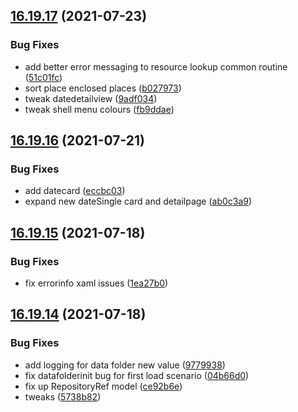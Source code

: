 ## [16.19.17](https://github.com/phandcock/GrampsView/compare/v16.19.16...v16.19.17) (2021-07-23)


### Bug Fixes

* add better error messaging to resource lookup common routine ([51c01fc](https://github.com/phandcock/GrampsView/commit/51c01fc67a8335422e28ca1bdc6427ce30bc0ccc))
* sort place enclosed places ([b027973](https://github.com/phandcock/GrampsView/commit/b027973d7689e030db806de25d1653b56394e555))
* tweak datedetailview ([9adf034](https://github.com/phandcock/GrampsView/commit/9adf03469bc014a22cbd81b1759f0e20711e2544))
* tweak shell menu colours ([fb9ddae](https://github.com/phandcock/GrampsView/commit/fb9ddae274d10b6ab526d92df1b651e04ef3b71a))



## [16.19.16](https://github.com/phandcock/GrampsView/compare/v16.19.15...v16.19.16) (2021-07-21)


### Bug Fixes

* add datecard ([eccbc03](https://github.com/phandcock/GrampsView/commit/eccbc03d346e0f2e04423c267ff982ab1053f884))
* expand new dateSingle card and detailpage ([ab0c3a9](https://github.com/phandcock/GrampsView/commit/ab0c3a918d6866853cba77e58b1904edf2a4b000))



## [16.19.15](https://github.com/phandcock/GrampsView/compare/v16.19.14...v16.19.15) (2021-07-18)


### Bug Fixes

* fix errorinfo xaml issues ([1ea27b0](https://github.com/phandcock/GrampsView/commit/1ea27b0d099e56b2b532170501d0152b6c592ab0))



## [16.19.14](https://github.com/phandcock/GrampsView/compare/v16.19.13...v16.19.14) (2021-07-18)


### Bug Fixes

* add logging for data folder new value ([9779938](https://github.com/phandcock/GrampsView/commit/9779938e9f5690f6781f7b5f1c19a9d60a8b3b27))
* fix datafolderinit bug for first load scenario ([04b66d0](https://github.com/phandcock/GrampsView/commit/04b66d03c6212583a4afc9f02cbff6322c88c5bc))
* fix up RepositoryRef model ([ce92b6e](https://github.com/phandcock/GrampsView/commit/ce92b6eb6bf833045186c8ee3744b952ebca57e8))
* tweaks ([5738b82](https://github.com/phandcock/GrampsView/commit/5738b8204da93d4c74a3fb135104b8666b86a8f1))



